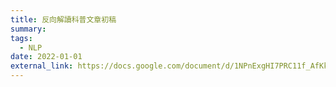 ```yaml
---
title: 反向解讀科普文章初稿
summary: 
tags:
  - NLP
date: 2022-01-01
external_link: https://docs.google.com/document/d/1NPnExgHI7PRC11f_AfKkpqnv0c6DmvFa/edit
---
```

